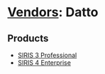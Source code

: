 # [Vendors](README.md): Datto

## Products

- [SIRIS 3 Professional](../products/7DD9A705-0F30-4FCF-A5AD-7284F11C6AEF.md)
- [SIRIS 4 Enterprise](../products/c6a01f34-99ca-4562-bfd0-7638c15bebcb.md)
